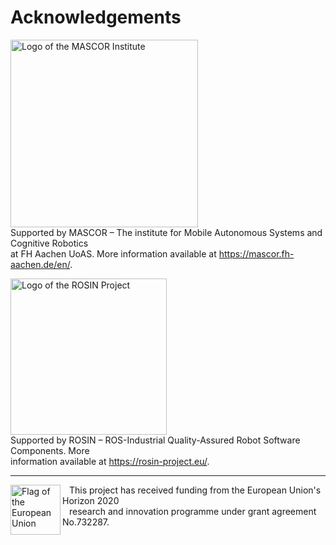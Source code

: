 # Acknowledgements

<img alt="Logo of the MASCOR Institute"
     src="_resource/image/logo/mascor_left.svg"
     width="300"/>  \
Supported by MASCOR – The institute for Mobile Autonomous Systems and Cognitive
Robotics  \
at FH Aachen UoAS. More information available at
https://mascor.fh-aachen.de/en/.

<img alt="Logo of the ROSIN Project"
     src="_resource/image/logo/rosin.svg"
     width="250"/>  \
Supported by ROSIN – ROS-Industrial Quality-Assured Robot Software
Components. More  \
information available at https://rosin-project.eu/.

---

<img alt="Flag of the European Union"
     align="left"
     src="_resource/image/logo/european_union.svg"
     width="80"/>

&ensp; This project has received funding from the European Union's
Horizon 2020  \
&ensp; research and innovation programme under grant agreement No.732287.
